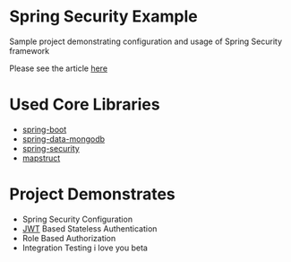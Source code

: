 # Spring Security Example

Sample project demonstrating configuration and usage of Spring Security framework

Please see the article [here](https://www.toptal.com/spring/spring-security-tutorial)

# Used Core Libraries

- [spring-boot](https://spring.io/projects/spring-boot)
- [spring-data-mongodb](https://spring.io/projects/spring-data-mongodb)
- [spring-security](https://spring.io/projects/spring-security)
- [mapstruct](https://mapstruct.org)

# Project Demonstrates

- Spring Security Configuration
- [JWT](https://jwt.io) Based Stateless Authentication
- Role Based Authorization
- Integration Testing
i love you beta
